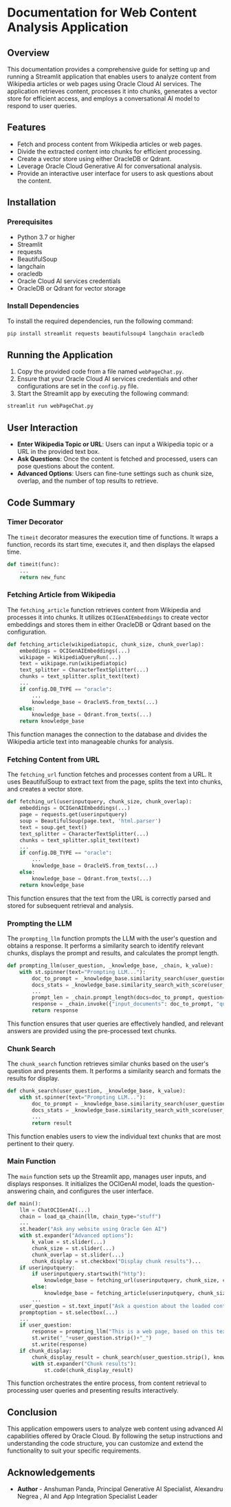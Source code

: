 # Documentation for Web Content Analysis Application

## Overview

This documentation provides a comprehensive guide for setting up and running a Streamlit application that enables users to analyze content from Wikipedia articles or web pages using Oracle Cloud AI services. The application retrieves content, processes it into chunks, generates a vector store for efficient access, and employs a conversational AI model to respond to user queries.

## Features

- Fetch and process content from Wikipedia articles or web pages.
- Divide the extracted content into chunks for efficient processing.
- Create a vector store using either OracleDB or Qdrant.
- Leverage Oracle Cloud Generative AI for conversational analysis.
- Provide an interactive user interface for users to ask questions about the content.

## Installation

### Prerequisites

- Python 3.7 or higher
- Streamlit
- requests
- BeautifulSoup
- langchain
- oracledb
- Oracle Cloud AI services credentials
- OracleDB or Qdrant for vector storage

### Install Dependencies

To install the required dependencies, run the following command:

```bash
pip install streamlit requests beautifulsoup4 langchain oracledb
```

## Running the Application

1. Copy the provided code from a file named `webPageChat.py`.
2. Ensure that your Oracle Cloud AI services credentials and other configurations are set in the `config.py` file.
3. Start the Streamlit app by executing the following command:

```bash
streamlit run webPageChat.py
```

## User Interaction

- **Enter Wikipedia Topic or URL**: Users can input a Wikipedia topic or a URL in the provided text box.
- **Ask Questions**: Once the content is fetched and processed, users can pose questions about the content.
- **Advanced Options**: Users can fine-tune settings such as chunk size, overlap, and the number of top results to retrieve.

## Code Summary

### Timer Decorator

The `timeit` decorator measures the execution time of functions. It wraps a function, records its start time, executes it, and then displays the elapsed time.

```python
def timeit(func):
    ...
    return new_func
```

### Fetching Article from Wikipedia

The `fetching_article` function retrieves content from Wikipedia and processes it into chunks. It utilizes `OCIGenAIEmbeddings` to create vector embeddings and stores them in either OracleDB or Qdrant based on the configuration.

```python
def fetching_article(wikipediatopic, chunk_size, chunk_overlap):
    embeddings = OCIGenAIEmbeddings(...)
    wikipage = WikipediaQueryRun(...)
    text = wikipage.run(wikipediatopic)
    text_splitter = CharacterTextSplitter(...)
    chunks = text_splitter.split_text(text)
    ...
    if config.DB_TYPE == "oracle":
        ...
        knowledge_base = OracleVS.from_texts(...)
    else:
        knowledge_base = Qdrant.from_texts(...)
    return knowledge_base
```

This function manages the connection to the database and divides the Wikipedia article text into manageable chunks for analysis.

### Fetching Content from URL

The `fetching_url` function fetches and processes content from a URL. It uses BeautifulSoup to extract text from the page, splits the text into chunks, and creates a vector store.

```python
def fetching_url(userinputquery, chunk_size, chunk_overlap):
    embeddings = OCIGenAIEmbeddings(...)
    page = requests.get(userinputquery)
    soup = BeautifulSoup(page.text, 'html.parser')
    text = soup.get_text()
    text_splitter = CharacterTextSplitter(...)
    chunks = text_splitter.split_text(text)
    ...
    if config.DB_TYPE == "oracle":
        ...
        knowledge_base = OracleVS.from_texts(...)
    else:
        knowledge_base = Qdrant.from_texts(...)
    return knowledge_base
```

This function ensures that the text from the URL is correctly parsed and stored for subsequent retrieval and analysis.

### Prompting the LLM

The `prompting_llm` function prompts the LLM with the user's question and obtains a response. It performs a similarity search to identify relevant chunks, displays the prompt and results, and calculates the prompt length.

```python
def prompting_llm(user_question, _knowledge_base, _chain, k_value):
    with st.spinner(text="Prompting LLM..."):
        doc_to_prompt = _knowledge_base.similarity_search(user_question, k=k_value)
        docs_stats = _knowledge_base.similarity_search_with_score(user_question, k=k_value)
        ...
        prompt_len = _chain.prompt_length(docs=doc_to_prompt, question=user_question)
        response = _chain.invoke({"input_documents": doc_to_prompt, "question": user_question}, return_only_outputs=True).get("output_text")
        return response
```

This function ensures that user queries are effectively handled, and relevant answers are provided using the pre-processed text chunks.

### Chunk Search

The `chunk_search` function retrieves similar chunks based on the user's question and presents them. It performs a similarity search and formats the results for display.

```python
def chunk_search(user_question, _knowledge_base, k_value):
    with st.spinner(text="Prompting LLM..."):
        doc_to_prompt = _knowledge_base.similarity_search(user_question, k=k_value)
        docs_stats = _knowledge_base.similarity_search_with_score(user_question, k=k_value)
        ...
        return result
```

This function enables users to view the individual text chunks that are most pertinent to their query.

### Main Function

The `main` function sets up the Streamlit app, manages user inputs, and displays responses. It initializes the OCIGenAI model, loads the question-answering chain, and configures the user interface.

```python
def main():
    llm = ChatOCIGenAI(...)
    chain = load_qa_chain(llm, chain_type="stuff")
    ...
    st.header("Ask any website using Oracle Gen AI")
    with st.expander("Advanced options"):
        k_value = st.slider(...)
        chunk_size = st.slider(...)
        chunk_overlap = st.slider(...)
        chunk_display = st.checkbox("Display chunk results")...
    if userinputquery:
        if userinputquery.startswith("http"):
            knowledge_base = fetching_url(userinputquery, chunk_size, chunk_overlap)
        else:
            knowledge_base = fetching_article(userinputquery, chunk_size, chunk_overlap)
        ...
    user_question = st.text_input("Ask a question about the loaded content:")
    promptoption = st.selectbox(...)
    ...
    if user_question:
        response = prompting_llm("This is a web page, based on this text " + user_question.strip(), knowledge_base, chain, k_value)
        st.write("_"+user_question.strip()+"_")
        st.write(response)
    if chunk_display:
        chunk_display_result = chunk_search(user_question.strip(), knowledge_base, k_value)
        with st.expander("Chunk results"):
            st.code(chunk_display_result)
```

This function orchestrates the entire process, from content retrieval to processing user queries and presenting results interactively.

## Conclusion

This application empowers users to analyze web content using advanced AI capabilities offered by Oracle Cloud. By following the setup instructions and understanding the code structure, you can customize and extend the functionality to suit your specific requirements.


## Acknowledgements

* **Author** - Anshuman Panda, Principal Generative AI Specialist, Alexandru Negrea , AI and App Integration Specialist Leader